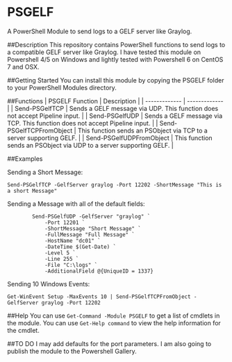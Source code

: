 # PSGELF
A PowerShell Module to send logs to a GELF server like Graylog.

##Description
This repository contains PowerShell functions to send logs to a compatible GELF server like Graylog. I have tested this module on Powershell 4/5 on Windows and lightly tested with Powershell 6 on CentOS 7 and OSX.

##Getting Started
You can install this module by copying the PSGELF folder to your PowerShell Modules directory.

##Functions
|  PSGELF Function  |  Description  |
| ------------- | ------------- |
| Send-PSGelfTCP | Sends a GELF message via UDP. This function does not accept Pipeline input. |
| Send-PSGelfUDP | Sends a GELF message via TCP. This function does not accept Pipeline input. |
| Send-PSGelfTCPFromObject | This function sends an PSObject via TCP to a server supporting GELF. |
| Send-PSGelfUDPFromObject | This function sends an PSObject  via UDP to a server supporting GELF. |

##Examples

Sending a Short Message:
```
Send-PSGelfTCP -GelfServer graylog -Port 12202 -ShortMessage "This is a short Message"
```

Sending a Message with all of the default fields:
```
        Send-PSGelfUDP -GelfServer "graylog" `
            -Port 12201 `
            -ShortMessage "Short Message" `
            -FullMessage "Full Message" `
            -HostName "dc01" `
            -DateTime $(Get-Date) `
            -Level 5 `
            -Line 255 `
            -File "C:\logs" `
            -AdditionalField @{UniqueID = 1337}
```
Sending 10 Windows Events:
```
Get-WinEvent Setup -MaxEvents 10 | Send-PSGelfTCPFromObject -GelfServer graylog -Port 12202
```

##Help
You can use `Get-Command -Module PSGELF` to get a list of cmdlets in the module.
You can use `Get-Help command` to view the help information for the cmdlet.

##TO DO
I may add defaults for the port parameters. I am also going to publish the module to the Powershell Gallery.
